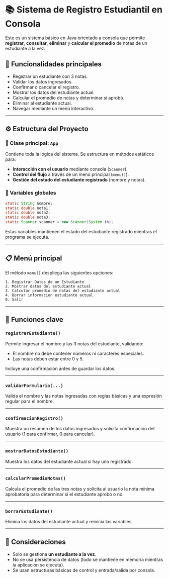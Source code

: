 
# 📚 Sistema de Registro Estudiantil en Consola

Este es un sistema básico en Java orientado a consola que permite **registrar**, **consultar**, **eliminar** y **calcular el promedio** de notas de un estudiante a la vez.

## 🧠 Funcionalidades principales

- Registrar un estudiante con 3 notas.
- Validar los datos ingresados.
- Confirmar o cancelar el registro.
- Mostrar los datos del estudiante actual.
- Calcular el promedio de notas y determinar si aprobó.
- Eliminar al estudiante actual.
- Navegar mediante un menú interactivo.

---

## ⚙️ Estructura del Proyecto

### 📁 Clase principal: `App`

Contiene toda la lógica del sistema. Se estructura en métodos estáticos para:

- **Interacción con el usuario** mediante consola (`Scanner`).
- **Control del flujo** a través de un menú principal (`menu()`).
- **Gestión del estado del estudiante registrado** (nombre y notas).

### 📌 Variables globales

```java
static String nombre;
static double nota1;
static double nota2;
static double nota3;
static Scanner scanner = new Scanner(System.in);
```

Estas variables mantienen el estado del estudiante registrado mientras el programa se ejecuta.

---

## 📋 Menú principal

El método `menu()` despliega las siguientes opciones:

```
1. Registrar Datos de un Estudiante
2. Mostrar datos del estudiante actual
3. Calcular promedio de notas del estudiante actual
4. Borrar informacion estudiante actual
0. Salir
```

---

## 🧾 Funciones clave

### `registrarEstudiante()`

Permite ingresar el nombre y las 3 notas del estudiante, validando:

- El nombre no debe contener números ni caracteres especiales.
- Las notas deben estar entre 0 y 5.

Incluye una confirmación antes de guardar los datos.

---

### `validarFormulario(...)`

Valida el nombre y las notas ingresadas con reglas básicas y una expresión regular para el nombre.

---

### `confirmacionRegistro()`

Muestra un resumen de los datos ingresados y solicita confirmación del usuario (1 para confirmar, 0 para cancelar).

---

### `mostrarDatosEstudiante()`

Muestra los datos del estudiante actual si hay uno registrado.

---

### `calcularPromedioNotas()`

Calcula el promedio de las tres notas y solicita al usuario la nota mínima aprobatoria para determinar si el estudiante aprobó o no.

---

### `borrarEstudiante()`

Elimina los datos del estudiante actual y reinicia las variables.

---

## 🛑 Consideraciones

- Solo se gestiona **un estudiante a la vez**.
- No se usa persistencia de datos (todo se mantiene en memoria mientras la aplicación se ejecuta).
- Se usan estructuras básicas de control y entrada/salida por consola.

